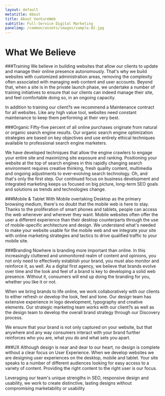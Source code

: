 ```yaml
---
layout: default
metatitle: About
title: About VentureWeb
subtitle: Full-Service Digital Marketing
panelimg: /common/assets/images/sample.02.jpg
---
```


What We Believe
===============

###Training
We believe in building websites that allow our clients to update and manage their online presence autonomously. That's why we build websites with customized administration areas, removing the complexity often associated with managing web content and user accounts. Beyond that, when a site is in the private launch phase, we undertake a number of training initiatives to ensure that our clients can indeed manage their site, and feel comfortable doing so, in an ongoing capacity.

In addition to training our client?s we recommend a Maintenance contract for all websites. Like any high value tool, websites need constant maintenance to keep them performing at their very best.

###Organic
Fifty-five percent of all online purchases originate from natural or organic search engine results. Our organic search engine optimization strategies are based on key objectives and use entirely ethical techniques available to professional search engine marketers. 

We have developed techniques that allow the engine crawlers to engage your entire site and maximizing site exposure and ranking. Positioning your website at the top of search engines in this rapidly changing search environment requires creative thinking, fresh quality content, multimedia and ongoing adjustments to ever-evolving search technology. Oh, and that's only the first step. Our continued focus on business development and integrated marketing keeps us focused on big picture, long-term SEO goals and solutions as trends and technologies change.

###Mobile &amp; Tablet
With Mobile overtaking Desktop as the primary browsing medium, there's no doubt that the mobile web is here to stay. Thanks to the proliferation of smart phones and tablets, people can access the web whenever and wherever they want. Mobile websites often offer the user a different experience than their desktop counterparts through the use of mobile-specific architecture and design. We understand what's needed to make your website usable for the mobile web and we integrate your site with online marketing strategies and tactics to drive qualified traffic to your mobile site.

###Branding
Nowhere is branding more important than online. In this increasingly cluttered and unmonitored realm of content and opinions, you not only need to effectively establish your brand, you must also monitor and reinforce it, as well. As a digital first agency, we believe that brands evolve over time and the look and feel of a brand is key to developing a solid web presence. Without it, consumers will end up doing the branding for you, whether you like it or not.

When we bring brands to life online, we work collaboratively with our clients to either refresh or develop the look, feel and tone. Our design team has extensive experience in logo development, typography and creative elements. Our strategic marketing team works with our client?s as well as the design team to develop the overall brand strategy through our Discovery process.

We ensure that your brand is not only captured on your website, but that anywhere and any way consumers interact with your brand further reinforces who you are, what you do and what sets you apart.

###UX
Although design is near and dear to our heart, no design is complete without a clear focus on User Experience. When we develop websites we are designing user experiences on the desktop, mobile and tablet. Your site speaks to a number of different audiences looking for easy access to a variety of content. Providing the right content to the right user is our focus.

Leveraging our team's unique strengths in SEO, responsive design and usability, we work to create distinctive, lasting designs without compromising marketability or usability